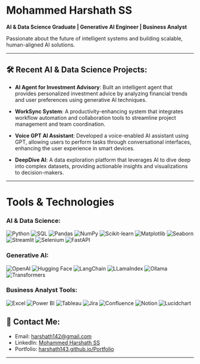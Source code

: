 #  Mohammed Harshath SS 

**AI & Data Science Graduate | Generative AI Engineer | Business Analyst**

Passionate about the future of intelligent systems and building scalable, human-aligned AI solutions.

---

## 🛠 Recent AI & Data Science Projects:

- **AI Agent for Investment Advisory**: Built an intelligent agent that provides personalized investment advice by analyzing financial trends and user preferences using generative AI techniques.

- **WorkSync System**: A productivity-enhancing system that integrates workflow automation and collaboration tools to streamline project management and team coordination.

- **Voice GPT AI Assistant**: Developed a voice-enabled AI assistant using GPT, allowing users to perform tasks through conversational interfaces, enhancing the user experience in smart devices.

- **DeepDive AI**: A data exploration platform that leverages AI to dive deep into complex datasets, providing actionable insights and visualizations to decision-makers.

---

# Tools & Technologies

### AI & Data Science:
![Python](https://img.shields.io/badge/Python-3670A0?logo=python&logoColor=white) 
![SQL](https://img.shields.io/badge/SQL-4479A1?logo=mysql&logoColor=white)
![Pandas](https://img.shields.io/badge/Pandas-150458?logo=pandas&logoColor=white)
![NumPy](https://img.shields.io/badge/NumPy-013243?logo=numpy&logoColor=white)
![Scikit-learn](https://img.shields.io/badge/Scikit--learn-F7931E?logo=scikit-learn&logoColor=white)
![Matplotlib](https://img.shields.io/badge/Matplotlib-11557C?logo=matplotlib&logoColor=white)
![Seaborn](https://img.shields.io/badge/Seaborn-4B8BBE?logo=python&logoColor=white)
![Streamlit](https://img.shields.io/badge/Streamlit-FF4B4B?logo=streamlit&logoColor=white)
![Selenium](https://img.shields.io/badge/Selenium-43B02A?logo=selenium&logoColor=white)
![FastAPI](https://img.shields.io/badge/FastAPI-009688?logo=fastapi&logoColor=white)

### Generative AI:
![OpenAI](https://img.shields.io/badge/OpenAI-412991?logo=openai&logoColor=white)
![Hugging Face](https://img.shields.io/badge/Hugging%20Face-FFD21F?logo=huggingface&logoColor=black)
![LangChain](https://img.shields.io/badge/LangChain-000000?logo=python&logoColor=white)
![LLamaIndex](https://img.shields.io/badge/LLamaIndex-1E1E1E?logo=python&logoColor=white)
![Ollama](https://img.shields.io/badge/Ollama-00B2A9?logo=llama&logoColor=white)
![Transformers](https://img.shields.io/badge/Transformers-FF6F61?logo=python&logoColor=white)

### Business Analyst Tools:
![Excel](https://img.shields.io/badge/Excel-217346?logo=microsoft-excel&logoColor=white)
![Power BI](https://img.shields.io/badge/PowerBI-F2C811?logo=powerbi&logoColor=black)
![Tableau](https://img.shields.io/badge/Tableau-E97627?logo=tableau&logoColor=white)
![Jira](https://img.shields.io/badge/Jira-0052CC?logo=jira&logoColor=white)
![Confluence](https://img.shields.io/badge/Confluence-172B4D?logo=confluence&logoColor=white)
![Notion](https://img.shields.io/badge/Notion-000000?logo=notion&logoColor=white)
![Lucidchart](https://img.shields.io/badge/Lucidchart-FC6D26?logo=lucidchart&logoColor=white)


## 📧 Contact Me:

- Email: [harshath142@gmail.com](mailto:harshath142@gmail.com)
- LinkedIn: [Mohammed Harshath SS](https://www.linkedin.com/in/mohammed-harshath-ss-a68435208/)
- Portfolio: [harshath143.github.io/Portfolio](https://harshath143.github.io/Portfolio)

---

